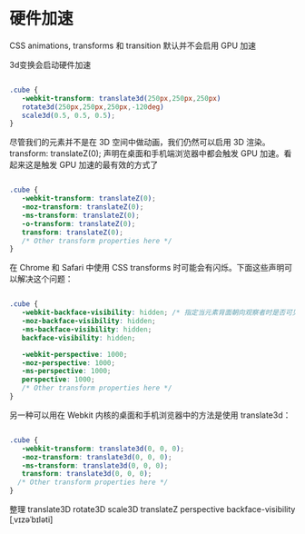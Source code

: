 # 硬件加速

CSS animations, transforms 和 transition 默认并不会启用 GPU 加速


3d变换会启动硬件加速

```css

.cube {
   -webkit-transform: translate3d(250px,250px,250px)
   rotate3d(250px,250px,250px,-120deg)
   scale3d(0.5, 0.5, 0.5);
}

```

尽管我们的元素并不是在 3D 空间中做动画，我们仍然可以启用 3D 渲染。
transform: translateZ(0); 声明在桌面和手机端浏览器中都会触发 GPU 加速。看起来这是触发 GPU 加速的最有效的方式了

```css

.cube {
   -webkit-transform: translateZ(0);
   -moz-transform: translateZ(0);
   -ms-transform: translateZ(0);
   -o-transform: translateZ(0);
   transform: translateZ(0);
   /* Other transform properties here */
}

```

在 Chrome 和 Safari 中使用 CSS transforms 时可能会有闪烁。下面这些声明可以解决这个问题：

```css

.cube {
   -webkit-backface-visibility: hidden; /* 指定当元素背面朝向观察者时是否可见 */
   -moz-backface-visibility: hidden;
   -ms-backface-visibility: hidden;
   backface-visibility: hidden;

   -webkit-perspective: 1000;
   -moz-perspective: 1000;
   -ms-perspective: 1000;
   perspective: 1000;
   /* Other transform properties here */
}

```

另一种可以用在 Webkit 内核的桌面和手机浏览器中的方法是使用 translate3d：

```css

.cube {
   -webkit-transform: translate3d(0, 0, 0);
   -moz-transform: translate3d(0, 0, 0);
   -ms-transform: translate3d(0, 0, 0);
   transform: translate3d(0, 0, 0);
  /* Other transform properties here */
}

```


整理
translate3D
rotate3D
scale3D
translateZ
perspective
backface-visibility [ˌvɪzəˈbɪləti]







